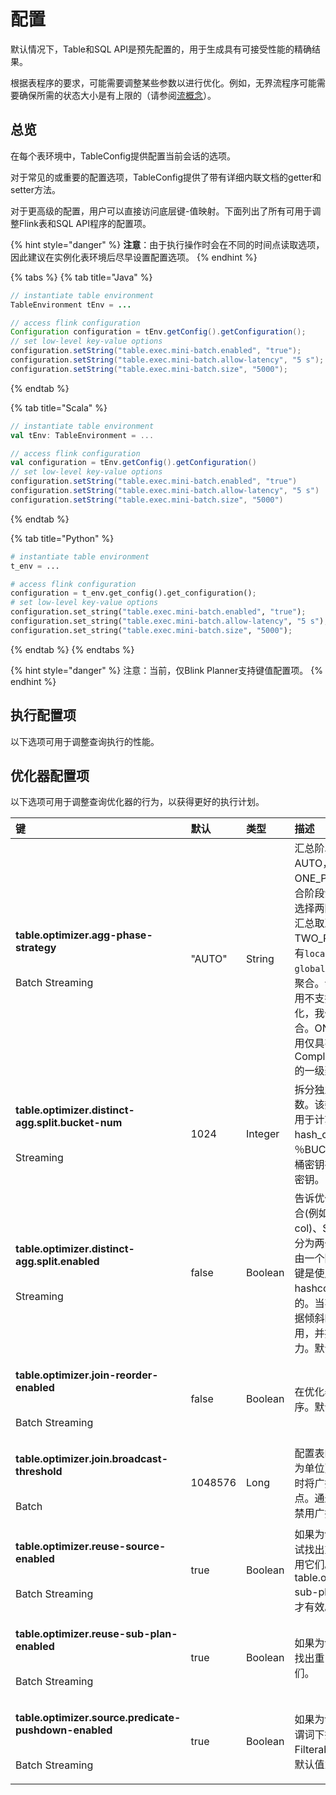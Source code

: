 # 配置

默认情况下，Table和SQL API是预先配置的，用于生成具有可接受性能的精确结果。

根据表程序的要求，可能需要调整某些参数以进行优化。例如，无界流程序可能需要确保所需的状态大小是有上限的（请参阅[流概念](https://ci.apache.org/projects/flink/flink-docs-release-1.10/dev/table/streaming/query_configuration.html)）。

## 总览

在每个表环境中，TableConfig提供配置当前会话的选项。

对于常见的或重要的配置选项，TableConfig提供了带有详细内联文档的getter和setter方法。

对于更高级的配置，用户可以直接访问底层键-值映射。下面列出了所有可用于调整Flink表和SQL API程序的配置项。

{% hint style="danger" %}
**注意**：由于执行操作时会在不同的时间点读取选项，因此建议在实例化表环境后尽早设置配置选项。
{% endhint %}

{% tabs %}
{% tab title="Java" %}
```java
// instantiate table environment
TableEnvironment tEnv = ...

// access flink configuration
Configuration configuration = tEnv.getConfig().getConfiguration();
// set low-level key-value options
configuration.setString("table.exec.mini-batch.enabled", "true");
configuration.setString("table.exec.mini-batch.allow-latency", "5 s");
configuration.setString("table.exec.mini-batch.size", "5000");
```
{% endtab %}

{% tab title="Scala" %}
```scala
// instantiate table environment
val tEnv: TableEnvironment = ...

// access flink configuration
val configuration = tEnv.getConfig().getConfiguration()
// set low-level key-value options
configuration.setString("table.exec.mini-batch.enabled", "true")
configuration.setString("table.exec.mini-batch.allow-latency", "5 s")
configuration.setString("table.exec.mini-batch.size", "5000")
```
{% endtab %}

{% tab title="Python" %}
```python
# instantiate table environment
t_env = ...

# access flink configuration
configuration = t_env.get_config().get_configuration();
# set low-level key-value options
configuration.set_string("table.exec.mini-batch.enabled", "true");
configuration.set_string("table.exec.mini-batch.allow-latency", "5 s");
configuration.set_string("table.exec.mini-batch.size", "5000");
```
{% endtab %}
{% endtabs %}

{% hint style="danger" %}
注意：当前，仅Blink Planner支持键值配置项。
{% endhint %}

## 执行配置项

以下选项可用于调整查询执行的性能。

## 优化器配置项

以下选项可用于调整查询优化器的行为，以获得更好的执行计划。

<table>
  <thead>
    <tr>
      <th style="text-align:left">&#x952E;</th>
      <th style="text-align:left">&#x9ED8;&#x8BA4;</th>
      <th style="text-align:left">&#x7C7B;&#x578B;</th>
      <th style="text-align:left">&#x63CF;&#x8FF0;</th>
    </tr>
  </thead>
  <tbody>
    <tr>
      <td style="text-align:left">
        <p><b>table.optimizer.agg-phase-strategy</b>
        </p>
        <p>
          <br />Batch Streaming</p>
      </td>
      <td style="text-align:left">&quot;AUTO&quot;</td>
      <td style="text-align:left">String</td>
      <td style="text-align:left">&#x6C47;&#x603B;&#x9636;&#x6BB5;&#x7684;&#x7B56;&#x7565;&#x3002;&#x53EA;&#x80FD;&#x8BBE;&#x7F6E;AUTO&#xFF0C;TWO_PHASE&#x6216;ONE_PHASE&#x3002;AUTO&#xFF1A;&#x805A;&#x5408;&#x9636;&#x6BB5;&#x6CA1;&#x6709;&#x7279;&#x6B8A;&#x7684;&#x6267;&#x884C;&#x5668;&#x3002;&#x9009;&#x62E9;&#x4E24;&#x9636;&#x6BB5;&#x6C47;&#x603B;&#x8FD8;&#x662F;&#x4E00;&#x9636;&#x6BB5;&#x6C47;&#x603B;&#x53D6;&#x51B3;&#x4E8E;&#x6210;&#x672C;&#x3002;TWO_PHASE&#xFF1A;&#x5F3A;&#x5236;&#x4F7F;&#x7528;&#x5177;&#x6709;<code>localAggregate</code>&#x548C;<code>globalAggregate</code>&#x7684;&#x4E24;&#x9636;&#x6BB5;&#x805A;&#x5408;&#x3002;&#x8BF7;&#x6CE8;&#x610F;&#xFF0C;&#x5982;&#x679C;&#x805A;&#x5408;&#x8C03;&#x7528;&#x4E0D;&#x652F;&#x6301;&#x5206;&#x4E3A;&#x4E24;&#x9636;&#x6BB5;&#x7684;&#x4F18;&#x5316;&#xFF0C;&#x6211;&#x4EEC;&#x4ECD;&#x5C06;&#x4F7F;&#x7528;&#x4E00;&#x7EA7;&#x805A;&#x5408;&#x3002;ONE_PHASE&#xFF1A;&#x5F3A;&#x5236;&#x4F7F;&#x7528;&#x4EC5;&#x5177;&#x6709;CompleteGlobalAggregate&#x7684;&#x4E00;&#x7EA7;&#x805A;&#x5408;&#x3002;</td>
    </tr>
    <tr>
      <td style="text-align:left">
        <p><b>table.optimizer.distinct-agg.split.bucket-num</b>
        </p>
        <p>
          <br />Streaming</p>
      </td>
      <td style="text-align:left">1024</td>
      <td style="text-align:left">Integer</td>
      <td style="text-align:left">&#x62C6;&#x5206;&#x72EC;&#x7ACB;&#x805A;&#x5408;&#x65F6;&#x914D;&#x7F6E;&#x5B58;&#x50A8;&#x6876;&#x6570;&#x3002;&#x8BE5;&#x6570;&#x5B57;&#x5728;&#x7B2C;&#x4E00;&#x7EA7;&#x805A;&#x5408;&#x4E2D;&#x7528;&#x4E8E;&#x8BA1;&#x7B97;&#x5B58;&#x50A8;&#x6876;&#x5BC6;&#x94A5;&#x201C;
        hash_code&#xFF08;distinct_key&#xFF09;&#xFF05;BUCKET_NUM&#x201D;&#xFF0C;&#x8BE5;&#x5B58;&#x50A8;&#x6876;&#x5BC6;&#x94A5;&#x5728;&#x62C6;&#x5206;&#x540E;&#x7528;&#x4F5C;&#x9644;&#x52A0;&#x7EC4;&#x5BC6;&#x94A5;&#x3002;</td>
    </tr>
    <tr>
      <td style="text-align:left">
        <p><b>table.optimizer.distinct-agg.split.enabled</b>
        </p>
        <p>
          <br />Streaming</p>
      </td>
      <td style="text-align:left">false</td>
      <td style="text-align:left">Boolean</td>
      <td style="text-align:left">&#x544A;&#x8BC9;&#x4F18;&#x5316;&#x5668;&#x662F;&#x5426;&#x5C06;&#x4E0D;&#x540C;&#x7684;&#x805A;&#x5408;(&#x4F8B;&#x5982;COUNT(distinct
        col)&#x3001;SUM(distinct col))&#x62C6;&#x5206;&#x4E3A;&#x4E24;&#x4E2A;&#x7EA7;&#x522B;&#x3002;&#x7B2C;&#x4E00;&#x4E2A;&#x805A;&#x5408;&#x7531;&#x4E00;&#x4E2A;&#x9644;&#x52A0;&#x7684;&#x952E;&#x6253;&#x4E71;&#xFF0C;&#x8FD9;&#x4E2A;&#x952E;&#x662F;&#x4F7F;&#x7528;distinct_key&#x7684;hashcode&#x548C;&#x6876;&#x6570;&#x8BA1;&#x7B97;&#x51FA;&#x6765;&#x7684;&#x3002;&#x5F53;&#x4E0D;&#x540C;&#x7684;&#x805A;&#x5408;&#x4E2D;&#x5B58;&#x5728;&#x6570;&#x636E;&#x503E;&#x659C;&#x65F6;&#xFF0C;&#x8FD9;&#x79CD;&#x4F18;&#x5316;&#x975E;&#x5E38;&#x6709;&#x7528;&#xFF0C;&#x5E76;&#x63D0;&#x4F9B;&#x4E86;&#x6269;&#x5C55;&#x4F5C;&#x4E1A;&#x7684;&#x80FD;&#x529B;&#x3002;&#x9ED8;&#x8BA4;&#x662F;false&#x3002;</td>
    </tr>
    <tr>
      <td style="text-align:left">
        <p><b>table.optimizer.join-reorder-enabled</b>
        </p>
        <p>
          <br />Batch Streaming</p>
      </td>
      <td style="text-align:left">false</td>
      <td style="text-align:left">Boolean</td>
      <td style="text-align:left">&#x5728;&#x4F18;&#x5316;&#x5668;&#x4E2D;&#x542F;&#x7528;&#x5173;&#x8054;&#x91CD;&#x65B0;&#x6392;&#x5E8F;&#x3002;&#x9ED8;&#x8BA4;&#x8BBE;&#x7F6E;&#x4E3A;&#x7981;&#x7528;&#x3002;</td>
    </tr>
    <tr>
      <td style="text-align:left">
        <p><b>table.optimizer.join.broadcast-threshold</b>
        </p>
        <p>
          <br />Batch</p>
      </td>
      <td style="text-align:left">1048576</td>
      <td style="text-align:left">Long</td>
      <td style="text-align:left">&#x914D;&#x7F6E;&#x8868;&#x7684;&#x6700;&#x5927;&#x5927;&#x5C0F;&#xFF08;&#x4EE5;&#x5B57;&#x8282;&#x4E3A;&#x5355;&#x4F4D;&#xFF09;&#xFF0C;&#x8BE5;&#x8868;&#x5728;&#x6267;&#x884C;&#x5173;&#x8054;&#x65F6;&#x5C06;&#x5E7F;&#x64AD;&#x5230;&#x6240;&#x6709;&#x5DE5;&#x4F5C;&#x7A0B;&#x5E8F;&#x8282;&#x70B9;&#x3002;&#x901A;&#x8FC7;&#x5C06;&#x6B64;&#x503C;&#x8BBE;&#x7F6E;&#x4E3A;-1&#x4EE5;&#x7981;&#x7528;&#x5E7F;&#x64AD;&#x3002;</td>
    </tr>
    <tr>
      <td style="text-align:left">
        <p><b>table.optimizer.reuse-source-enabled</b>
        </p>
        <p>
          <br />Batch Streaming</p>
      </td>
      <td style="text-align:left">true</td>
      <td style="text-align:left">Boolean</td>
      <td style="text-align:left">&#x5982;&#x679C;&#x4E3A;true&#xFF0C;&#x5219;&#x4F18;&#x5316;&#x5668;&#x5C06;&#x5C1D;&#x8BD5;&#x627E;&#x51FA;&#x91CD;&#x590D;&#x7684;&#x8868;&#x6E90;&#x5E76;&#x91CD;&#x65B0;&#x4F7F;&#x7528;&#x5B83;&#x4EEC;&#x3002;&#x4EC5;&#x5F53;&#x542F;&#x7528;table.optimizer.reuse-sub-plan&#x4E3A;true&#x65F6;&#xFF0C;&#x6B64;&#x65B9;&#x6CD5;&#x624D;&#x6709;&#x6548;&#x3002;</td>
    </tr>
    <tr>
      <td style="text-align:left">
        <p><b>table.optimizer.reuse-sub-plan-enabled</b>
        </p>
        <p>
          <br />Batch Streaming</p>
      </td>
      <td style="text-align:left">true</td>
      <td style="text-align:left">Boolean</td>
      <td style="text-align:left">&#x5982;&#x679C;&#x4E3A;true&#xFF0C;&#x4F18;&#x5316;&#x5668;&#x5C06;&#x5C1D;&#x8BD5;&#x627E;&#x51FA;&#x91CD;&#x590D;&#x7684;&#x5B50;&#x8BA1;&#x5212;&#x5E76;&#x91CD;&#x7528;&#x5B83;&#x4EEC;&#x3002;</td>
    </tr>
    <tr>
      <td style="text-align:left">
        <p><b>table.optimizer.source.predicate-pushdown-enabled</b>
        </p>
        <p>
          <br />Batch Streaming</p>
      </td>
      <td style="text-align:left">true</td>
      <td style="text-align:left">Boolean</td>
      <td style="text-align:left">&#x5982;&#x679C;&#x4E3A;true&#xFF0C;&#x5219;&#x4F18;&#x5316;&#x5668;&#x4F1A;&#x5C06;&#x8C13;&#x8BCD;&#x4E0B;&#x63A8;&#x5230;FilterableTableSource&#x4E2D;&#x3002;&#x9ED8;&#x8BA4;&#x503C;&#x4E3A;true&#x3002;</td>
    </tr>
  </tbody>
</table>

